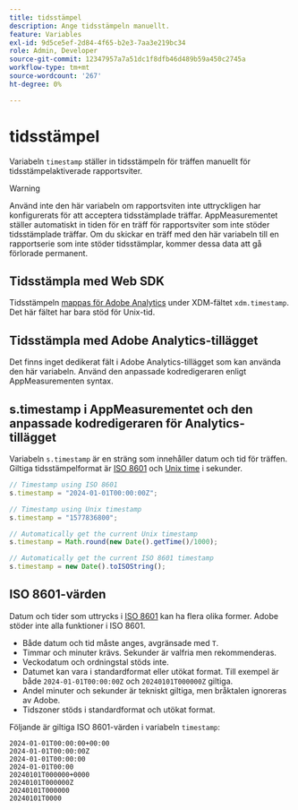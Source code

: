 ```yaml
---
title: tidsstämpel
description: Ange tidsstämpeln manuellt.
feature: Variables
exl-id: 9d5ce5ef-2d84-4f65-b2e3-7aa3e219bc34
role: Admin, Developer
source-git-commit: 12347957a7a51dc1f8dfb46d489b59a450c2745a
workflow-type: tm+mt
source-wordcount: '267'
ht-degree: 0%

---
```


# tidsstämpel

Variabeln `timestamp` ställer in tidsstämpeln för träffen manuellt för tidsstämpelaktiverade rapportsviter.

>[!WARNING]
>
>Använd inte den här variabeln om rapportsviten inte uttryckligen har konfigurerats för att acceptera tidsstämplade träffar. AppMeasurementet ställer automatiskt in tiden för en träff för rapportsviter som inte stöder tidsstämplade träffar. Om du skickar en träff med den här variabeln till en rapportserie som inte stöder tidsstämplar, kommer dessa data att gå förlorade permanent.

## Tidsstämpla med Web SDK

Tidsstämpeln [mappas för Adobe Analytics](https://experienceleague.adobe.com/docs/analytics/implementation/aep-edge/xdm-var-mapping.html) under XDM-fältet `xdm.timestamp`. Det här fältet har bara stöd för Unix-tid.

## Tidsstämpla med Adobe Analytics-tillägget

Det finns inget dedikerat fält i Adobe Analytics-tillägget som kan använda den här variabeln. Använd den anpassade kodredigeraren enligt AppMeasurementen syntax.

## s.timestamp i AppMeasurementet och den anpassade kodredigeraren för Analytics-tillägget

Variabeln `s.timestamp` är en sträng som innehåller datum och tid för träffen. Giltiga tidsstämpelformat är [ISO 8601](https://en.wikipedia.org/wiki/ISO_8601) och [Unix time](https://en.wikipedia.org/wiki/Unix_time) i sekunder.

```js
// Timestamp using ISO 8601
s.timestamp = "2024-01-01T00:00:00Z";

// Timestamp using Unix timestamp
s.timestamp = "1577836800";

// Automatically get the current Unix timestamp
s.timestamp = Math.round(new Date().getTime()/1000);

// Automatically get the current ISO 8601 timestamp
s.timestamp = new Date().toISOString();
```

## ISO 8601-värden

Datum och tider som uttrycks i [ISO 8601](https://en.wikipedia.org/wiki/ISO_8601) kan ha flera olika former. Adobe stöder inte alla funktioner i ISO 8601.

* Både datum och tid måste anges, avgränsade med `T`.
* Timmar och minuter krävs. Sekunder är valfria men rekommenderas.
* Veckodatum och ordningstal stöds inte.
* Datumet kan vara i standardformat eller utökat format. Till exempel är både `2024-01-01T00:00:00Z` och `20240101T000000Z` giltiga.
* Andel minuter och sekunder är tekniskt giltiga, men bråktalen ignoreras av Adobe.
* Tidszoner stöds i standardformat och utökat format.

Följande är giltiga ISO 8601-värden i variabeln `timestamp`:

```text
2024-01-01T00:00:00+00:00
2024-01-01T00:00:00Z
2024-01-01T00:00:00
2024-01-01T00:00
20240101T000000+0000
20240101T000000Z
20240101T000000
20240101T0000
```
